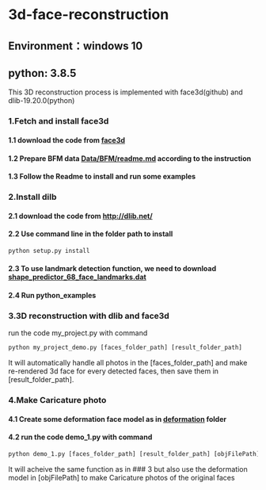 # 3d-face-reconstruction
## Environment：windows 10
## python: 3.8.5

This 3D reconstruction process is implemented with face3d(github) and dlib-19.20.0(python)

### 1.Fetch and install face3d
#### 1.1 download the code from [face3d](https://github.com/YadiraF/face3d)
#### 1.2 Prepare BFM data  [Data/BFM/readme.md](https://github.com/YadiraF/face3d/blob/master/examples/Data/BFM/readme.md) according to the instruction
#### 1.3 Follow the Readme to install and run some examples

### 2.Install dilb
#### 2.1 download the code from http://dlib.net/
#### 2.2 Use command line in the folder path to install
```python 
python setup.py install
```
#### 2.3 To use landmark detection function, we need to download [shape_predictor_68_face_landmarks.dat](http://dlib.net/files/shape_predictor_68_face_landmarks.dat.bz2)
#### 2.4 Run python_examples 

### 3.3D reconstruction with dlib and face3d
run the code my_project.py with command
```python
python my_project_demo.py [faces_folder_path] [result_folder_path]
```
It will automatically handle all photos in the [faces_folder_path] and make re-rendered 3d face for every detected faces, then save them in [result_folder_path].

### 4.Make Caricature photo
#### 4.1 Create some deformation face model as in [deformation](https://github.com) folder
#### 4.2 run the code demo_1.py with command
```python
python demo_1.py [faces_folder_path] [result_folder_path] [objFilePath]
```
It will acheive the same function as in ### 3 but also use the deformation model in [objFilePath] to make Caricature photos of the original faces
